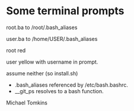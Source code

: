 Some terminal prompts
=====================



root.ba to /root/.bash_aliases

user.ba to /home/USER/.bash_aliases



root red

user yellow with username in prompt.



assume neither (so install.sh)

-  .bash_aliases referenced by /etc/bash.bashrc.
-  __git_ps resolves to a bash function.

Michael Tomkins

